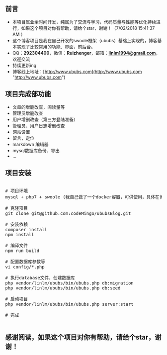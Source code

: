 ## 前言 ##
- 本项目属业余时间开发，纯属为了交流与学习，代码质量与性能等优化持续进行，如果这个项目对你有帮助，请给个star，谢谢！（7/02/2018 15:41:37 AM ）
- 这个博客项目是我在自己开发的swoole框架（ububs）基础上实现的，博客基本实现了比较常用的功能、界面，前后台。
- QQ：**292304400**，微信：**Ruizhenger**，邮箱：**linlm1994@gmail.com**，欢迎交流
- 持续更新ing
- 博客线上地址：[http://www.ububs.com](http://www.ububs.com "http://www.ububs.com")

## 项目完成部功能 ##
- 文章的增删改查，阅读量等
- 管理员增删改查
- 用户增删改查（第三方登陆准备）
- 管理员、用户日志增删改查
- 网站设置
- 留言，定位
- markdown 编辑器
- mysql数据库备份、导出
- ...

## 项目安装 ##
<pre>

# 项目环境
mysql + php7 + swoole (我自己做了一个docker容器，可供使用，具体在博客里面有介绍)

# 克隆项目
git clone git@github.com:codeMingo/ububsBlog.git

# 安装依赖
composer install
npm install

# 编译文件
npm run build

# 配置数据库参数等
vi config/*.php

# 执行database文件，创建数据库
php vendor/linlm/ububs/bin/ububs.php db:migration
php vendor/linlm/ububs/bin/ububs.php db:seed

# 启动项目
php vendor/linlm/ububs/bin/ububs.php server:start

# 完成

</pre>

## 感谢阅读，如果这个项目对你有帮助，请给个star，谢谢！ ##
